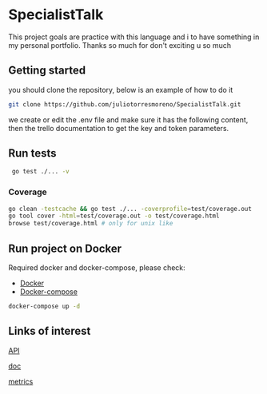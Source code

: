 # SpecialistTalk

This project goals are practice with this language and i to have something in my personal portfolio.
Thanks so much for don't exciting u so much

## Getting started

you should clone the repository, below is an example of how to do it

```bash
git clone https://github.com/juliotorresmoreno/SpecialistTalk.git
```

we create or edit the .env file and make sure it has the following content, then the trello documentation to get the key and token parameters.

## Run tests

```bash
 go test ./... -v
```

### Coverage

```bash
go clean -testcache && go test ./... -coverprofile=test/coverage.out
go tool cover -html=test/coverage.out -o test/coverage.html
browse test/coverage.html # only for unix like
```

## Run project on Docker

Required docker and docker-compose, please check:

- [Docker](https://docs.docker.com/get-docker/)
- [Docker-compose](https://docs.docker.com/compose/install/)

```bash
docker-compose up -d
```

## Links of interest

[API](http://localhost:3000)

[doc](http://localhost:3000/api/v1/docs)

[metrics](http://localhost:3000/metrics)
